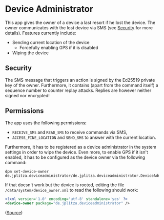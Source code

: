 Device Administrator
====================

This app gives the owner of a device a last resort if he lost the device.
The owner communicates with the lost device via SMS (see [Security](#Security) for more details).
Features currently include:

* Sending current location of the device
    * Forcefully enabling GPS if it is disabled
* Wiping the device

Security
--------

The SMS message that triggers an action is signed by the Ed25519 private key of the owner.
Furthermore, it contains (apart from the command itself) a sequence number to counter replay attacks.
Replies are however neither signed nor encrypted!

Permissions
-----------

The app uses the following permissions:

* `RECEIVE_SMS` and `READ_SMS` to receive commands via SMS,
* `ACCESS_FINE_LOCATION` and `SEND_SMS` to answer with the current location.

Furthermore, it has to be registered as a device administrator in the system settings in order to wipe the device.
Even more, to enable GPS if it isn't enabled, it has to be configured as the device owner via the following command:

    dpm set-device-owner de.jplitza.deviceadministrator/de.jplitza.deviceadministrator.DeviceAdmin

If that doesn't work but the device is rooted, editing the file `/data/system/device_owner.xml` to read the following should work:

```xml
<?xml version='1.0' encoding='utf-8' standalone='yes' ?>
<device-owner package="de.jplitza.deviceadministrator" />
```
([Source](http://stackoverflow.com/a/27909315))